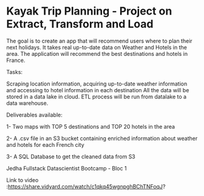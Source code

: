 # Kayak Trip Planning - Project on Extract, Transform and Load

The goal is to create an app that will recommend users where to plan their next holidays. It takes real up-to-date data on Weather and Hotels in the area. The application will recommend the best destinations and hotels in France.

Tasks:

Scraping location information, acquiring up-to-date weather information and accessing to hotel information in each destination
All the data will be stored in a data lake in cloud. ETL process will be run from datalake to a data warehouse.

Deliverables available:

1- Two maps with TOP 5 destinations and TOP 20 hotels in the area

2- A .csv file in an S3 bucket containing enriched information about weather and hotels for each French city

3- A SQL Database to get the cleaned data from S3

Jedha Fullstack Datascientist Bootcamp - Bloc 1

Link to video :https://share.vidyard.com/watch/c1qkq45wgnpghBChTNFoqJ?
